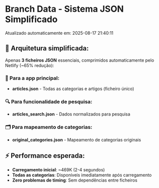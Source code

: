 # Branch Data - Sistema JSON Simplificado
Atualizado automaticamente em: 2025-08-17 21:40:11

## 🎯 Arquitetura simplificada:
Apenas **3 ficheiros JSON** essenciais, comprimidos automaticamente pelo Netlify (~65% redução):

### 📱 Para a app principal:
- **articles.json** - Todas as categorias e artigos (ficheiro único)

### 🔍 Para funcionalidade de pesquisa:
- **articles_search.json** - Dados normalizados para pesquisa

### 🗂️ Para mapeamento de categorias:
- **original_categories.json** - Mapeamento de categorias originais

## ⚡ Performance esperada:
- **Carregamento inicial**: ~469K (2-4 segundos)
- **Todas as categorias**: Disponíveis imediatamente após carregamento
- **Zero problemas de timing**: Sem dependências entre ficheiros
